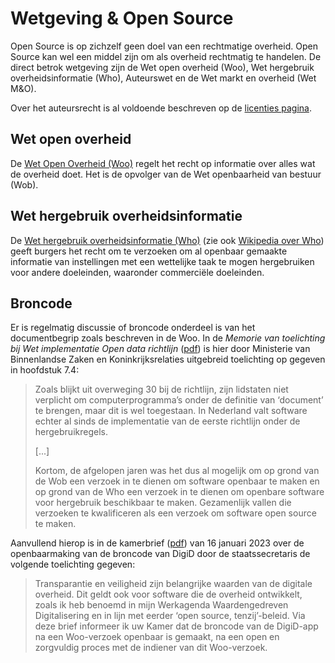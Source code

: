 # Wetgeving & Open Source

Open Source is op zichzelf geen doel van een rechtmatige overheid. Open Source kan wel een middel zijn om als overheid
rechtmatig te handelen. De direct betrok wetgeving zijn de Wet open overheid (Woo), Wet hergebruik overheidsinformatie
(Who), Auteurswet en de Wet markt en overheid (Wet M&O).

Over het auteursrecht is al voldoende beschreven op de [licenties pagina](./types-open-source-software-licenties.md).

## Wet open overheid

De [Wet Open Overheid (Woo)](https://www.rijksoverheid.nl/onderwerpen/wet-open-overheid-woo) regelt het recht op
informatie over alles wat de overheid doet. Het is de opvolger van de Wet openbaarheid van bestuur (Wob).

## Wet hergebruik overheidsinformatie

De [Wet hergebruik overheidsinformatie (Who)](https://wetten.overheid.nl/BWBR0036795/2016-10-01) (zie ook [Wikipedia
over Who](https://nl.wikipedia.org/wiki/Wet_hergebruik_van_overheidsinformatie)) geeft burgers het recht om te verzoeken
om al openbaar gemaakte informatie van instellingen met een wettelijke taak te mogen hergebruiken voor andere
doeleinden, waaronder commerciële doeleinden.

## Broncode

Er is regelmatig discussie of broncode onderdeel is van het documentbegrip zoals beschreven in de Woo. In de _Memorie
van toelichting bij Wet implementatie Open data richtlijn_
([pdf](https://wetgevingskalender.overheid.nl/Regeling/WGK009986/Download/7c9c2b6d-9a34-414c-992b-86d9e0e82fe5_1.pdf))
is hier door Ministerie van Binnenlandse Zaken en Koninkrijksrelaties uitgebreid toelichting op gegeven in hoofdstuk
7.4:

> Zoals blijkt uit overweging 30 bij de richtlijn, zijn lidstaten niet verplicht om computerprogramma’s onder de
> definitie van ‘document’ te brengen, maar dit is wel toegestaan. In Nederland valt software echter al sinds de
> implementatie van de eerste richtlijn onder de hergebruikregels. 
> 
> [...]
> 
> Kortom, de afgelopen jaren was het dus al mogelijk om
> op grond van de Wob een verzoek in te dienen om software openbaar te maken en op grond van de Who een verzoek in te
> dienen om openbare software voor hergebruik beschikbaar te maken. Gezamenlijk vallen die verzoeken te kwalificeren als
> een verzoek om software open source te maken.


Aanvullend hierop is in de kamerbrief
([pdf](https://open.overheid.nl/documenten/ronl-2bcd08cd4a2f70e3d464b17c9a8c2718b87894ce/pdf)) van 16 januari 2023 over
de openbaarmaking van de broncode van DigiD door de staatssecretaris de volgende toelichting gegeven:

> Transparantie en veiligheid zijn belangrijke waarden van de digitale overheid. Dit geldt ook voor software die de
> overheid ontwikkelt, zoals ik heb benoemd in mijn Werkagenda Waardengedreven Digitalisering en in lijn met eerder
> ‘open source, tenzij’-beleid. Via deze brief informeer ik uw Kamer dat de broncode van de DigiD-app na een Woo-verzoek
> openbaar is gemaakt, na een open en zorgvuldig proces met de indiener van dit Woo-verzoek.


